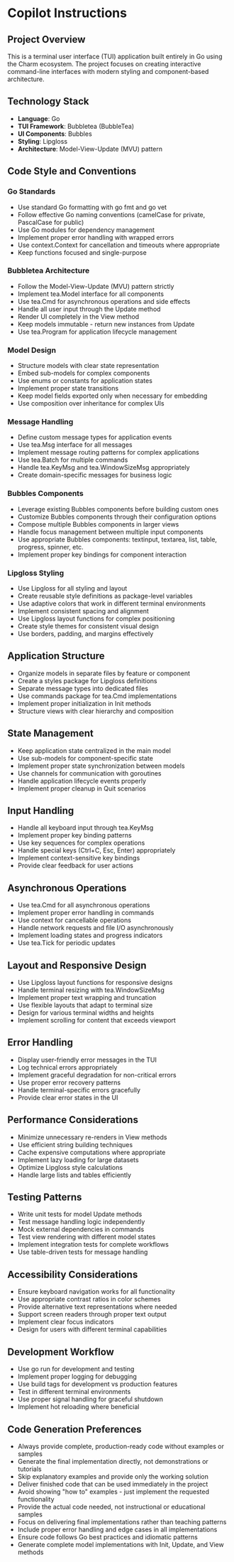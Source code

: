 # Copilot Instructions

## Project Overview

This is a terminal user interface (TUI) application built entirely in Go using the Charm ecosystem. The project focuses on creating interactive command-line interfaces with modern styling and component-based architecture.

## Technology Stack

- **Language**: Go
- **TUI Framework**: Bubbletea (BubbleTea)
- **UI Components**: Bubbles
- **Styling**: Lipgloss
- **Architecture**: Model-View-Update (MVU) pattern

## Code Style and Conventions

### Go Standards

- Use standard Go formatting with go fmt and go vet
- Follow effective Go naming conventions (camelCase for private, PascalCase for public)
- Use Go modules for dependency management
- Implement proper error handling with wrapped errors
- Use context.Context for cancellation and timeouts where appropriate
- Keep functions focused and single-purpose

### Bubbletea Architecture

- Follow the Model-View-Update (MVU) pattern strictly
- Implement tea.Model interface for all components
- Use tea.Cmd for asynchronous operations and side effects
- Handle all user input through the Update method
- Render UI completely in the View method
- Keep models immutable - return new instances from Update
- Use tea.Program for application lifecycle management

### Model Design

- Structure models with clear state representation
- Embed sub-models for complex components
- Use enums or constants for application states
- Implement proper state transitions
- Keep model fields exported only when necessary for embedding
- Use composition over inheritance for complex UIs

### Message Handling

- Define custom message types for application events
- Use tea.Msg interface for all messages
- Implement message routing patterns for complex applications
- Use tea.Batch for multiple commands
- Handle tea.KeyMsg and tea.WindowSizeMsg appropriately
- Create domain-specific messages for business logic

### Bubbles Components

- Leverage existing Bubbles components before building custom ones
- Customize Bubbles components through their configuration options
- Compose multiple Bubbles components in larger views
- Handle focus management between multiple input components
- Use appropriate Bubbles components: textinput, textarea, list, table, progress, spinner, etc.
- Implement proper key bindings for component interaction

### Lipgloss Styling

- Use Lipgloss for all styling and layout
- Create reusable style definitions as package-level variables
- Use adaptive colors that work in different terminal environments
- Implement consistent spacing and alignment
- Use Lipgloss layout functions for complex positioning
- Create style themes for consistent visual design
- Use borders, padding, and margins effectively

## Application Structure
- Organize models in separate files by feature or component
- Create a styles package for Lipgloss definitions
- Separate message types into dedicated files
- Use commands package for tea.Cmd implementations
- Implement proper initialization in Init methods
- Structure views with clear hierarchy and composition

## State Management

- Keep application state centralized in the main model
- Use sub-models for component-specific state
- Implement proper state synchronization between models
- Use channels for communication with goroutines
- Handle application lifecycle events properly
- Implement proper cleanup in Quit scenarios

## Input Handling

- Handle all keyboard input through tea.KeyMsg
- Implement proper key binding patterns
- Use key sequences for complex operations
- Handle special keys (Ctrl+C, Esc, Enter) appropriately
- Implement context-sensitive key bindings
- Provide clear feedback for user actions

## Asynchronous Operations

- Use tea.Cmd for all asynchronous operations
- Implement proper error handling in commands
- Use context for cancellable operations
- Handle network requests and file I/O asynchronously
- Implement loading states and progress indicators
- Use tea.Tick for periodic updates

## Layout and Responsive Design

- Use Lipgloss layout functions for responsive designs
- Handle terminal resizing with tea.WindowSizeMsg
- Implement proper text wrapping and truncation
- Use flexible layouts that adapt to terminal size
- Design for various terminal widths and heights
- Implement scrolling for content that exceeds viewport

## Error Handling

- Display user-friendly error messages in the TUI
- Log technical errors appropriately
- Implement graceful degradation for non-critical errors
- Use proper error recovery patterns
- Handle terminal-specific errors gracefully
- Provide clear error states in the UI

## Performance Considerations

- Minimize unnecessary re-renders in View methods
- Use efficient string building techniques
- Cache expensive computations where appropriate
- Implement lazy loading for large datasets
- Optimize Lipgloss style calculations
- Handle large lists and tables efficiently

## Testing Patterns

- Write unit tests for model Update methods
- Test message handling logic independently
- Mock external dependencies in commands
- Test view rendering with different model states
- Implement integration tests for complete workflows
- Use table-driven tests for message handling

## Accessibility Considerations

- Ensure keyboard navigation works for all functionality
- Use appropriate contrast ratios in color schemes
- Provide alternative text representations where needed
- Support screen readers through proper text output
- Implement clear focus indicators
- Design for users with different terminal capabilities

## Development Workflow

- Use go run for development and testing
- Implement proper logging for debugging
- Use build tags for development vs production features
- Test in different terminal environments
- Use proper signal handling for graceful shutdown
- Implement hot reloading where beneficial

## Code Generation Preferences

- Always provide complete, production-ready code without examples or samples
- Generate the final implementation directly, not demonstrations or tutorials
- Skip explanatory examples and provide only the working solution
- Deliver finished code that can be used immediately in the project
- Avoid showing "how to" examples - just implement the requested functionality
- Provide the actual code needed, not instructional or educational samples
- Focus on delivering final implementations rather than teaching patterns
- Include proper error handling and edge cases in all implementations
- Ensure code follows Go best practices and idiomatic patterns
- Generate complete model implementations with Init, Update, and View methods
